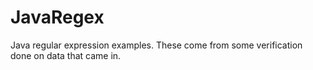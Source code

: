 # JavaRegex
Java regular expression examples. These come from some verification done on data that came in.
